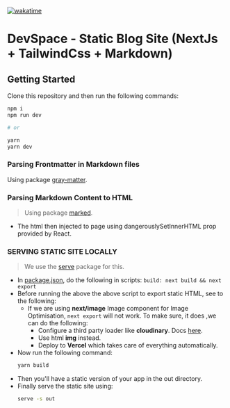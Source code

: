 [![wakatime](https://wakatime.com/badge/github/raunak96/devspace-static-blog.svg)](https://wakatime.com/badge/github/raunak96/devspace-static-blog)
# DevSpace - Static Blog Site (NextJs + TailwindCss + Markdown)  

## Getting Started

Clone this repository and then run the following commands:

```bash
npm i
npm run dev

# or

yarn
yarn dev
```

### Parsing Frontmatter in Markdown files
Using package [gray-matter](https://github.com/jonschlinkert/gray-matter).

### Parsing Markdown Content to HTML
> Using package [marked](https://github.com/markedjs/marked).
- The html then injected to page using dangerouslySetInnerHTML prop provided by React.

### SERVING STATIC SITE LOCALLY
> We use the [serve](https://github.com/vercel/serve) package for this.
- In [package.json]("./package.json"), do the following in scripts:
  `build: next build && next export`
- Before running the above the above script to export static HTML, see to the following:
  - If we are using **next/image** Image component for Image Optimisation, `next export` will not work. To make sure, it does ,we can do the following:
    - Configure a third party loader like **cloudinary**. Docs [here](https://nextjs.org/docs/basic-features/image-optimization).
    - Use html **img** instead.
    - Deploy to **Vercel** which takes care of everything automatically.
- Now run the following command:
  ```bash
  yarn build
  ```
- Then you'll have a static version of your app in the out directory.
- Finally serve the static site using:
  ```bash
  serve -s out
  ``` 